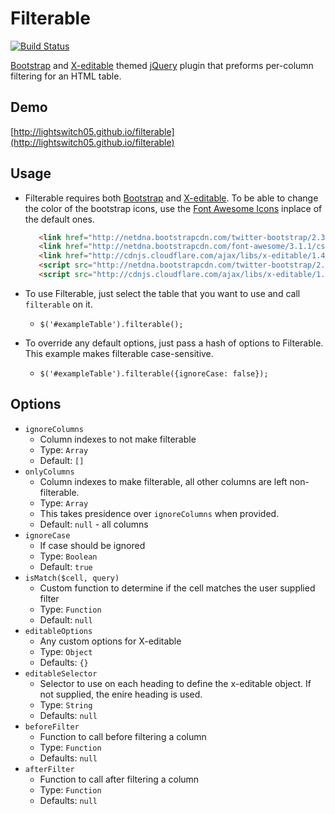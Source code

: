 # Filterable

[![Build Status](https://travis-ci.org/lightswitch05/filterable.png?branch=master)](https://travis-ci.org/lightswitch05/filterable)

[Bootstrap](http://twitter.github.io/bootstrap/) and [X-editable](http://vitalets.github.io/x-editable/) themed [jQuery](http://jquery.com/) plugin that preforms per-column filtering for an HTML table.

## Demo
[http://lightswitch05.github.io/filterable](http://lightswitch05.github.io/filterable)

## Usage
- Filterable requires both [Bootstrap](http://twitter.github.io/bootstrap/) and [X-editable](http://vitalets.github.io/x-editable/). To be able to change the color of the bootstrap icons, use the [Font Awesome Icons](http://fortawesome.github.io/Font-Awesome/) inplace of the default ones.

  ```html
     <link href="http://netdna.bootstrapcdn.com/twitter-bootstrap/2.3.2/css/bootstrap-combined.no-icons.min.css" rel="stylesheet">
     <link href="http://netdna.bootstrapcdn.com/font-awesome/3.1.1/css/font-awesome.min.css" rel="stylesheet">
     <link href="http://cdnjs.cloudflare.com/ajax/libs/x-editable/1.4.5/bootstrap-editable/css/bootstrap-editable.css" rel="stylesheet">
     <script src="http://netdna.bootstrapcdn.com/twitter-bootstrap/2.3.2/js/bootstrap.min.js"></script>
     <script src="http://cdnjs.cloudflare.com/ajax/libs/x-editable/1.4.5/bootstrap-editable/js/bootstrap-editable.min.js"></script>
  ```

- To use Filterable, just select the table that you want to use and call `filterable` on it.
  - `$('#exampleTable').filterable();`
- To override any default options, just pass a hash of options to Filterable. This example makes filterable case-sensitive.
  - `$('#exampleTable').filterable({ignoreCase: false});`

## Options
- `ignoreColumns`
  - Column indexes to not make filterable
  - Type: `Array`
  - Default: `[]`
- `onlyColumns`
  - Column indexes to make filterable, all other columns are left non-filterable.
  - Type: `Array`
  - This takes presidence over `ignoreColumns` when provided.
  - Default: `null` - all columns
- `ignoreCase`
  - If case should be ignored
  - Type: `Boolean`
  - Default: `true`
- `isMatch($cell, query)`
  - Custom function to determine if the cell matches the user supplied filter
  - Type: `Function`
  - Default: `null`
- `editableOptions`
  - Any custom options for X-editable
  - Type: `Object`
  - Defaults: `{}`
- `editableSelector`
  - Selector to use on each heading to define the x-editable object. If not supplied, the enire heading is used.
  - Type: `String`
  - Defaults: `null`
- `beforeFilter`
  - Function to call before filtering a column
  - Type: `Function`
  - Defaults: `null`
- `afterFilter`
  - Function to call after filtering a column
  - Type: `Function`
  - Defaults: `null`